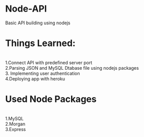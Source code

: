 # Node-API
Basic API building using nodejs

# Things Learned:

<br>1.Connect API with predefined server port
<br>2.Parsing JSON and MySQL Dtabase file using nodejs packages
<br>3. Implementing user authentication
<br>4.Deploying app with heroku

# Used Node Packages

<br>1.MySQL
<br>2.Morgan
<br>3.Express